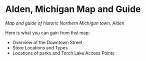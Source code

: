 # Alden, Michigan Map and Guide
*Map and guide of historic Northern Michigan town, Alden*

Here is what you can gain from thsi map:

* Overview of the Downtown Street
* Store Locations and Types
* Locations of parks and Torch Lake Access Points

